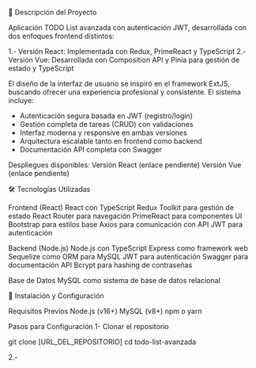 📝 Descripción del Proyecto

Aplicación TODO List avanzada con autenticación JWT, desarrollada con dos enfoques frontend distintos:

1.- Versión React: Implementada con Redux, PrimeReact y TypeScript
2.- Versión Vue: Desarrollada con Composition API y Pinia para gestión de estado y TypeScript

El diseño de la interfaz de usuario se inspiró en el framework ExtJS, buscando ofrecer una experiencia profesional y consistente. El sistema incluye:

-  Autenticación segura basada en JWT (registro/login)
-  Gestión completa de tareas (CRUD) con validaciones
-  Interfaz moderna y responsive en ambas versiones
-  Arquitectura escalable tanto en frontend como backend
-  Documentación API completa con Swagger

Despliegues disponibles:
Versión React (enlace pendiente)
Versión Vue (enlace pendiente)

🛠️ Tecnologías Utilizadas

Frontend (React)
  React con TypeScript
  Redux Toolkit para gestión de estado
  React Router para navegación
  PrimeReact para componentes UI
  Bootstrap para estilos base
  Axios para comunicación con API
  JWT para autenticación
  
Backend (Node.js)
  Node.js con TypeScript
  Express como framework web
  Sequelize como ORM para MySQL
  JWT para autenticación
  Swagger para documentación API
  Bcrypt para hashing de contraseñas

Base de Datos
  MySQL como sistema de base de datos relacional

🚀 Instalación y Configuración

Requisitos Previos
  Node.js (v16+)
  MySQL (v8+)
  npm o yarn

Pasos para Configuración
1- Clonar el repositorio

git clone [URL_DEL_REPOSITORIO]
cd todo-list-avanzada

2.- 

